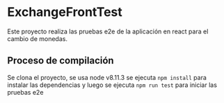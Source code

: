 # ExchangeFrontTest
Este proyecto realiza las pruebas e2e de la aplicación en react para el cambio de monedas.

## Proceso de compilación
Se clona el proyecto, se usa node v8.11.3 se ejecuta
`npm install` para instalar las dependencias y luego se ejecuta `npm run test` para iniciar las pruebas e2e